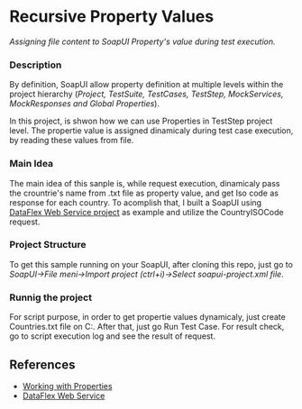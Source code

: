 # Recursive Property Values
 _Assigning file content to SoapUI Property's value during test execution._

### **Description**
By definition, SoapUI allow property definition at multiple levels within the project hierarchy (*Project, TestSuite, TestCases, TestStep, MockServices, MockResponses and Global Properties*).

In this project, is shwon how we can use Properties in TestStep project level. The propertie value is assigned dinamicaly during test case execution, by reading these values from file.

### **Main Idea**
The main idea of this sanple is, while request execution, dinamicaly pass the crountrie's name from .txt file as property value, and get Iso code as response for each country. To acomplish that, I built a SoapUI using <a href="http://webservices.oorsprong.org/websamples.countryinfo/CountryInfoService.wso" target="_blank"> DataFlex Web Service project</a> as example and utilize the CountryISOCode request.

### **Project Structure**
To get this sample running on your SoapUI, after cloning this repo, just go to _SoapUI->File meni->Import project (ctrl+i)->Select soapui-project.xml file_.

### **Runnig the project**
For script purpose, in order to get propertie values dynamicaly, just create Countries.txt file on C:. After that, just go Run Test Case. For result check, go to script execution log and see the result of request.

## References
* [Working with Properties]("https://www.soapui.org/scripting-properties/working-with-properties/")
* [DataFlex Web Service](http://webservices.oorsprong.org/websamples.countryinfo/CountryInfoService.wso)
